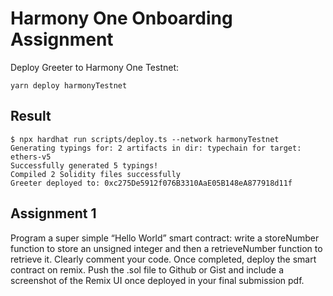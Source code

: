 # Harmony One Onboarding Assignment

Deploy Greeter to Harmony One Testnet:

```shell
yarn deploy harmonyTestnet
```
## Result
```
$ npx hardhat run scripts/deploy.ts --network harmonyTestnet
Generating typings for: 2 artifacts in dir: typechain for target: ethers-v5
Successfully generated 5 typings!
Compiled 2 Solidity files successfully
Greeter deployed to: 0xc275De5912f076B3310AaE05B148eA877918d11f
```

## Assignment 1
Program a super simple “Hello World” smart contract: write a storeNumber function to store an unsigned integer and then a retrieveNumber function to retrieve it. Clearly comment your code. Once completed, deploy the smart contract on remix. Push the .sol file to Github or Gist and include a screenshot of the Remix UI once deployed in your final submission pdf.